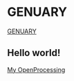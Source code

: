 # GENUARY

[GENUARY](https://genuary.art/)

## Hello world!

[My OpenProcessing](https://openprocessing.org/user/324002?view=activity&o=48)
